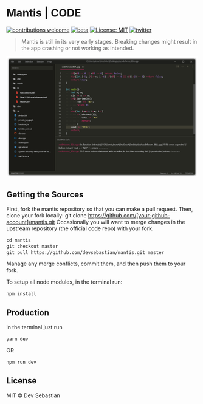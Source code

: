 # Mantis | CODE

[![contributions welcome](https://img.shields.io/badge/contributions-welcome-brightgreen.svg?style=flat)](https://github.com/devsebastian/mantis/issues) 
[![beta](https://img.shields.io/badge/production-BETA-red.svg)]()
[![License: MIT](https://img.shields.io/badge/License-MIT-yellow.svg)](https://github.com/devsebastian/mantis/blob/master/LICENSE) 
[![twitter](https://img.shields.io/badge/Twitter-@iDevSebastian-green.svg)](https://twitter.com/iDevSebastian)

> Mantis is still in its very early stages. Breaking changes might result in the app crashing or not working as intended.

![Mantis](src/assets/static/Mantis.png)
## Getting the Sources
First, fork the mantis repository so that you can make a pull request. Then, clone your fork locally:
git clone https://github.com/[your-github-account]/mantis.git
Occasionally you will want to merge changes in the upstream repository (the official code repo) with your fork.

```
cd mantis
git checkout master
git pull https://github.com/devsebastian/mantis.git master
```
Manage any merge conflicts, commit them, and then push them to your fork.

To setup all node modules, in the terminal run:
```
npm install
```
 
## Production
in the terminal just run
```
yarn dev
```
OR
```
npm run dev
```
## License
MIT © Dev Sebastian

